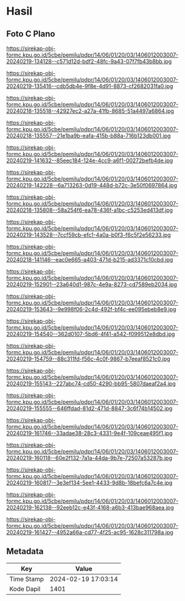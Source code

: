 # Hasil

## Foto C Plano

https://sirekap-obj-formc.kpu.go.id/5cbe/pemilu/pdpr/14/06/01/20/03/1406012003007-20240219-134128--c571d12d-bdf2-48fc-9a43-07f7fb43b8bb.jpg

https://sirekap-obj-formc.kpu.go.id/5cbe/pemilu/pdpr/14/06/01/20/03/1406012003007-20240219-135416--cdb5db4e-9f8e-4d91-8873-cf2682031fa0.jpg

https://sirekap-obj-formc.kpu.go.id/5cbe/pemilu/pdpr/14/06/01/20/03/1406012003007-20240218-135518--42927ec2-a27a-41fb-8685-51a4497a6864.jpg

https://sirekap-obj-formc.kpu.go.id/5cbe/pemilu/pdpr/14/06/01/20/03/1406012003007-20240218-135557--21e1ba9b-eafa-415b-b88a-716b123db001.jpg

https://sirekap-obj-formc.kpu.go.id/5cbe/pemilu/pdpr/14/06/01/20/03/1406012003007-20240219-141632--85eec184-124e-4cc9-a6f1-00272befb4de.jpg

https://sirekap-obj-formc.kpu.go.id/5cbe/pemilu/pdpr/14/06/01/20/03/1406012003007-20240219-142228--6a713263-0d19-448d-b72c-3e50f0697864.jpg

https://sirekap-obj-formc.kpu.go.id/5cbe/pemilu/pdpr/14/06/01/20/03/1406012003007-20240218-135808--58a254f6-ea78-436f-a1bc-c5253ed413df.jpg

https://sirekap-obj-formc.kpu.go.id/5cbe/pemilu/pdpr/14/06/01/20/03/1406012003007-20240219-143528--7ccf59cb-efc1-4a0a-b0f3-f6c5f2e56233.jpg

https://sirekap-obj-formc.kpu.go.id/5cbe/pemilu/pdpr/14/06/01/20/03/1406012003007-20240218-141146--eac0e665-a403-471d-b215-ad3371c10cbd.jpg

https://sirekap-obj-formc.kpu.go.id/5cbe/pemilu/pdpr/14/06/01/20/03/1406012003007-20240219-152901--23a640d1-987c-4e9a-8273-cd7589eb2034.jpg

https://sirekap-obj-formc.kpu.go.id/5cbe/pemilu/pdpr/14/06/01/20/03/1406012003007-20240219-153643--9e998f06-2c4d-492f-bf4c-ee095ebeb8e9.jpg

https://sirekap-obj-formc.kpu.go.id/5cbe/pemilu/pdpr/14/06/01/20/03/1406012003007-20240219-154540--362d0107-5bd6-4f41-a542-f099512e8dbd.jpg

https://sirekap-obj-formc.kpu.go.id/5cbe/pemilu/pdpr/14/06/01/20/03/1406012003007-20240219-154759--88c311fd-f56c-4c0f-9867-b7eeaf8521c0.jpg

https://sirekap-obj-formc.kpu.go.id/5cbe/pemilu/pdpr/14/06/01/20/03/1406012003007-20240219-155143--227abc74-cd50-4290-bb95-5807daeaf2a4.jpg

https://sirekap-obj-formc.kpu.go.id/5cbe/pemilu/pdpr/14/06/01/20/03/1406012003007-20240219-155555--646ffdad-81d2-471d-8847-3c6f74b14502.jpg

https://sirekap-obj-formc.kpu.go.id/5cbe/pemilu/pdpr/14/06/01/20/03/1406012003007-20240219-161746--33adae38-28c3-4331-9e4f-109ceae495f1.jpg

https://sirekap-obj-formc.kpu.go.id/5cbe/pemilu/pdpr/14/06/01/20/03/1406012003007-20240219-160118--60e2f132-7a1a-44da-9b7e-72507a53287b.jpg

https://sirekap-obj-formc.kpu.go.id/5cbe/pemilu/pdpr/14/06/01/20/03/1406012003007-20240219-160817--3e3ef134-5ee1-4433-9d8b-18befc6a7c4e.jpg

https://sirekap-obj-formc.kpu.go.id/5cbe/pemilu/pdpr/14/06/01/20/03/1406012003007-20240219-162138--92eeb12c-e43f-4168-a6b3-413bae968aea.jpg

https://sirekap-obj-formc.kpu.go.id/5cbe/pemilu/pdpr/14/06/01/20/03/1406012003007-20240219-161427--4952a66a-cd77-4f25-ac95-1628c311798a.jpg


## Metadata

| Key        | Value               |
| ---------- | ------------------- |
| Time Stamp | 2024-02-19 17:03:14 |
| Kode Dapil | 1401                |



